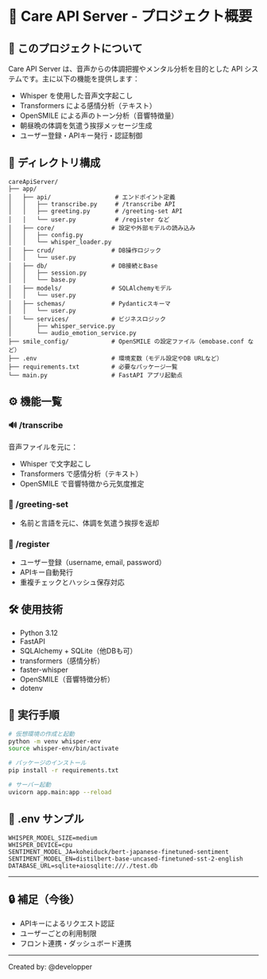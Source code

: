 # 📘 Care API Server - プロジェクト概要

## 🔰 このプロジェクトについて
Care API Server は、音声からの体調把握やメンタル分析を目的とした API システムです。主に以下の機能を提供します：

- Whisper を使用した音声文字起こし
- Transformers による感情分析（テキスト）
- OpenSMILE による声のトーン分析（音響特徴量）
- 朝昼晩の体調を気遣う挨拶メッセージ生成
- ユーザー登録・APIキー発行・認証制御

## 📁 ディレクトリ構成

```
careApiServer/
├── app/
│   ├── api/                  # エンドポイント定義
│   │   ├── transcribe.py     # /transcribe API
│   │   ├── greeting.py       # /greeting-set API
│   │   └── user.py           # /register など
│   ├── core/                # 設定や外部モデルの読み込み
│   │   ├── config.py
│   │   └── whisper_loader.py
│   ├── crud/                # DB操作ロジック
│   │   └── user.py
│   ├── db/                  # DB接続とBase
│   │   ├── session.py
│   │   └── base.py
│   ├── models/              # SQLAlchemyモデル
│   │   └── user.py
│   ├── schemas/             # Pydanticスキーマ
│   │   └── user.py
│   └── services/            # ビジネスロジック
│       ├── whisper_service.py
│       └── audio_emotion_service.py
├── smile_config/            # OpenSMILE の設定ファイル（emobase.conf など）
├── .env                     # 環境変数（モデル設定やDB URLなど）
├── requirements.txt         # 必要なパッケージ一覧
└── main.py                  # FastAPI アプリ起動点
```

## ⚙️ 機能一覧

### 🔊 /transcribe
音声ファイルを元に：
- Whisper で文字起こし
- Transformers で感情分析（テキスト）
- OpenSMILE で音響特徴から元気度推定

### 💬 /greeting-set
- 名前と言語を元に、体調を気遣う挨拶を返却

### 👤 /register
- ユーザー登録（username, email, password）
- APIキー自動発行
- 重複チェックとハッシュ保存対応

## 🛠 使用技術
- Python 3.12
- FastAPI
- SQLAlchemy + SQLite（他DBも可）
- transformers（感情分析）
- faster-whisper
- OpenSMILE（音響特徴分析）
- dotenv

## 🚀 実行手順
```bash
# 仮想環境の作成と起動
python -m venv whisper-env
source whisper-env/bin/activate

# パッケージのインストール
pip install -r requirements.txt

# サーバー起動
uvicorn app.main:app --reload
```

## 📝 .env サンプル
```
WHISPER_MODEL_SIZE=medium
WHISPER_DEVICE=cpu
SENTIMENT_MODEL_JA=koheiduck/bert-japanese-finetuned-sentiment
SENTIMENT_MODEL_EN=distilbert-base-uncased-finetuned-sst-2-english
DATABASE_URL=sqlite+aiosqlite:///./test.db
```

---

## 🔒 補足（今後）
- APIキーによるリクエスト認証
- ユーザーごとの利用制限
- フロント連携・ダッシュボード連携

---

Created by: @developper

